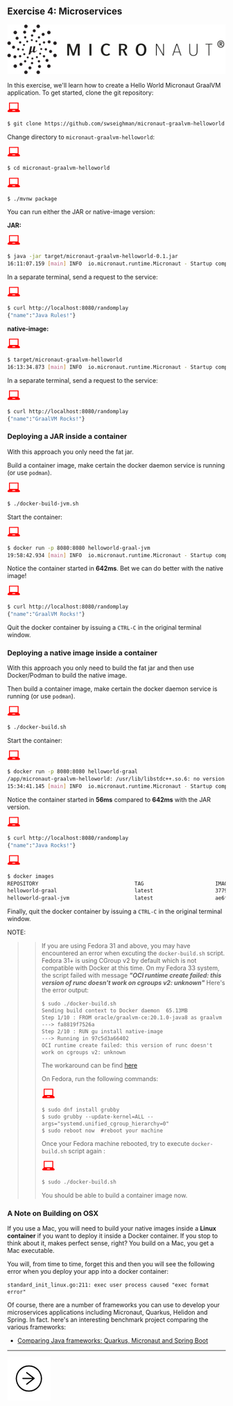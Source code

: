 ## Exercise 4: Microservices

![](../images/micronaut_mini_copy_tm-50.png)


In this exercise, we'll learn how to create a Hello World Micronaut GraalVM application. To get started, clone the git repository:

![user input](../images/userinput.png)

```bash
$ git clone https://github.com/swseighman/micronaut-graalvm-helloworld.git
```

Change directory to `micronaut-graalvm-helloworld`:

![user input](../images/userinput.png)

```bash
$ cd micronaut-graalvm-helloworld
```

![user input](../images/userinput.png)

```bash
$ ./mvnw package
```
You can run either the JAR or native-image version:

**JAR:**

![user input](../images/userinput.png)

```bash
$ java -jar target/micronaut-graalvm-helloworld-0.1.jar
16:11:07.159 [main] INFO  io.micronaut.runtime.Micronaut - Startup completed in 630ms. Server Running: http://:8080
```
In a separate terminal, send a request to the service:

![user input](../images/userinput.png)

```bash
$ curl http://localhost:8080/randomplay
{"name":"Java Rules!"}
```

**native-image:**

![user input](../images/userinput.png)

```bash
$ target/micronaut-graalvm-helloworld
16:13:34.873 [main] INFO  io.micronaut.runtime.Micronaut - Startup completed in 46ms. Server Running: http://:8080
```
In a separate terminal, send a request to the service:

![user input](../images/userinput.png)

```bash
$ curl http://localhost:8080/randomplay
{"name":"GraalVM Rocks!"}
```

### Deploying a JAR inside a container

With this approach you only need the fat jar.

Build a container image, make certain the docker daemon service is running (or use `podman`).

![user input](../images/userinput.png)

```bash
$ ./docker-build-jvm.sh
```
Start the container:

![user input](../images/userinput.png)

```bash
$ docker run -p 8080:8080 helloworld-graal-jvm
19:58:42.934 [main] INFO  io.micronaut.runtime.Micronaut - Startup completed in 642ms. Server Running: http://9c1ab24b58df:8080
```

Notice the container started in **642ms**.  Bet we can do better with the native image!

![user input](../images/userinput.png)

```bash
$ curl http://localhost:8080/randomplay
{"name":"GraalVM Rocks!"}
```
Quit the docker container by issuing a `CTRL-C` in the original terminal window.

### Deploying a native image inside a container

With this approach you only need to build the fat jar and then use Docker/Podman to build the native image.

Then build a container image, make certain the docker daemon service is running (or use `podman`).

![user input](../images/userinput.png)

```bash
$ ./docker-build.sh
```
Start the container:

![user input](../images/userinput.png)

```bash
$ docker run -p 8080:8080 helloworld-graal
/app/micronaut-graalvm-helloworld: /usr/lib/libstdc++.so.6: no version information available (required by /app/micronaut-graalvm-helloworld)
15:34:41.145 [main] INFO  io.micronaut.runtime.Micronaut - Startup completed in 56ms. Server Running: http://aa22eb808a30:8080
```

Notice the container started in **56ms** compared to **642ms** with the JAR version.

![user input](../images/userinput.png)

```bash
$ curl http://localhost:8080/randomplay
{"name":"Java Rocks!"}
```

![user input](../images/userinput.png)

```bash
$ docker images
REPOSITORY                               TAG                       IMAGE ID       CREATED             SIZE
helloworld-graal                         latest                    3779528da123   12 minutes ago      83.1MB
helloworld-graal-jvm                     latest                    ae6f8aea4300   45 minutes ago      300MB
```

Finally, quit the docker container by issuing a `CTRL-C` in the original terminal window.

NOTE:
>>
>>If you are using Fedora 31 and above, you may have encountered an error when excuting the `docker-build.sh` script. Fedora 31+ is using CGroup v2 by default which is not compatible with Docker at this time.
>>On my Fedora 33 system, the script failed with message _**"OCI runtime create failed: this version of runc doesn't work on cgroups v2: unknown"**_
Here's the error output:
>>
>>```
>>$ sudo ./docker-build.sh
>>Sending build context to Docker daemon  65.13MB
>>Step 1/10 : FROM oracle/graalvm-ce:20.1.0-java8 as graalvm
>>---> fa8819f7526a
>>Step 2/10 : RUN gu install native-image
>>---> Running in 97c5d3a66402
>>OCI runtime create failed: this version of runc doesn't work on cgroups v2: unknown
>>```
>>
>>The workaround can be find [here](https://www.linuxuprising.com/2019/11/how-to-install-and-use-docker-on-fedora.html)
>>
>> On Fedora, run the following commands:
>>
>>![user input](../images/userinput.png)
>>
>>```
>> $ sudo dnf install grubby
>> $ sudo grubby --update-kernel=ALL --args="systemd.unified_cgroup_hierarchy=0"
>> $ sudo reboot now  #reboot your machine
>>```
>>
>> Once your Fedora machine rebooted, try to execute `docker-build.sh` script again :
>>
>>![user input](../images/userinput.png)
>>
>>```bash
>> $ sudo ./docker-build.sh
>>```
>>
>> You should be able to build a container image now.


### A Note on Building on OSX

If you use a Mac, you will need to build your native images inside a **Linux container** if you want to deploy it inside a Docker container. If you stop to think about it, makes perfect sense, right?  You build on a Mac, you get a Mac executable.

You will, from time to time, forget this and then you will see the following error when you deploy your app into a docker container:

```text
standard_init_linux.go:211: exec user process caused "exec format error"
```

Of course, there are a number of frameworks you can use to develop your microservices applications including Micronaut, Quarkus, Helidon and Spring.  In fact. here's an interesting benchmark project comparing the various frameworks:

* [Comparing Java frameworks: Quarkus, Micronaut and Spring Boot](https://github.com/ivangfr/graalvm-quarkus-micronaut-springboot) 
 

---
<a href="../ex05/">
    <img src="../images/noun_Next_511450_100.png"/>
</a>